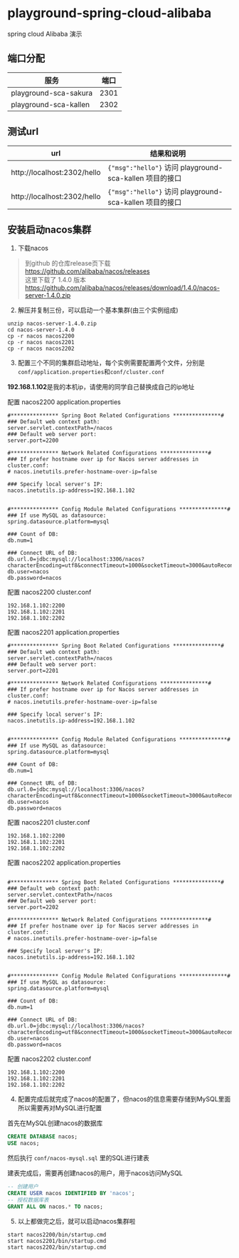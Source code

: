 # playground-spring-cloud-alibaba

spring cloud Alibaba 演示

## 端口分配

服务                             | 端口
--------------------------------|------
playground-sca-sakura           | 2301
playground-sca-kallen           | 2302

## 测试url

url                            | 结果和说明
------------------------------ |------
http://localhost:2302/hello    | `{"msg":"hello"}` 访问 playground-sca-kallen 项目的接口
http://localhost:2302/hello    | `{"msg":"hello"}` 访问 playground-sca-kallen 项目的接口

## 安装启动nacos集群

1. 下载nacos 
> 到github 的仓库release页下载 https://github.com/alibaba/nacos/releases  
> 这里下载了 1.4.0 版本 https://github.com/alibaba/nacos/releases/download/1.4.0/nacos-server-1.4.0.zip

2. 解压并复制三份，可以启动一个基本集群(由三个实例组成)
```shell
unzip nacos-server-1.4.0.zip
cd nacos-server-1.4.0
cp -r nacos nacos2200
cp -r nacos nacos2201
cp -r nacos nacos2202
```
3. 配置三个不同的集群启动地址，每个实例需要配置两个文件，分别是 `conf/application.properties`和`conf/cluster.conf`

**192.168.1.102**是我的本机ip，请使用的同学自己替换成自己的ip地址

配置 nacos2200 application.properties
```properties
#*************** Spring Boot Related Configurations ***************#
### Default web context path:
server.servlet.contextPath=/nacos
### Default web server port:
server.port=2200

#*************** Network Related Configurations ***************#
### If prefer hostname over ip for Nacos server addresses in cluster.conf:
# nacos.inetutils.prefer-hostname-over-ip=false

### Specify local server's IP:
nacos.inetutils.ip-address=192.168.1.102


#*************** Config Module Related Configurations ***************#
### If use MySQL as datasource:
spring.datasource.platform=mysql

### Count of DB:
db.num=1

### Connect URL of DB:
db.url.0=jdbc:mysql://localhost:3306/nacos?characterEncoding=utf8&connectTimeout=1000&socketTimeout=3000&autoReconnect=true&useUnicode=true&useSSL=false&serverTimezone=UTC
db.user=nacos
db.password=nacos
```
配置 nacos2200 cluster.conf
```text
192.168.1.102:2200
192.168.1.102:2201
192.168.1.102:2202
```

配置 nacos2201 application.properties
```properties
#*************** Spring Boot Related Configurations ***************#
### Default web context path:
server.servlet.contextPath=/nacos
### Default web server port:
server.port=2201

#*************** Network Related Configurations ***************#
### If prefer hostname over ip for Nacos server addresses in cluster.conf:
# nacos.inetutils.prefer-hostname-over-ip=false

### Specify local server's IP:
nacos.inetutils.ip-address=192.168.1.102


#*************** Config Module Related Configurations ***************#
### If use MySQL as datasource:
spring.datasource.platform=mysql

### Count of DB:
db.num=1

### Connect URL of DB:
db.url.0=jdbc:mysql://localhost:3306/nacos?characterEncoding=utf8&connectTimeout=1000&socketTimeout=3000&autoReconnect=true&useUnicode=true&useSSL=false&serverTimezone=UTC
db.user=nacos
db.password=nacos
```
配置 nacos2201 cluster.conf
```text
192.168.1.102:2200
192.168.1.102:2201
192.168.1.102:2202

```

配置 nacos2202 application.properties
```properties

#*************** Spring Boot Related Configurations ***************#
### Default web context path:
server.servlet.contextPath=/nacos
### Default web server port:
server.port=2202

#*************** Network Related Configurations ***************#
### If prefer hostname over ip for Nacos server addresses in cluster.conf:
# nacos.inetutils.prefer-hostname-over-ip=false

### Specify local server's IP:
nacos.inetutils.ip-address=192.168.1.102


#*************** Config Module Related Configurations ***************#
### If use MySQL as datasource:
spring.datasource.platform=mysql

### Count of DB:
db.num=1

### Connect URL of DB:
db.url.0=jdbc:mysql://localhost:3306/nacos?characterEncoding=utf8&connectTimeout=1000&socketTimeout=3000&autoReconnect=true&useUnicode=true&useSSL=false&serverTimezone=UTC
db.user=nacos
db.password=nacos
```
配置 nacos2202 cluster.conf
```text
192.168.1.102:2200
192.168.1.102:2201
192.168.1.102:2202
```

4. 配置完成后就完成了nacos的配置了，但nacos的信息需要存储到MySQL里面所以需要再对MySQL进行配置

首先在MySQL创建nacos的数据库
```sql
CREATE DATABASE nacos;
USE nacos;
```

然后执行 `conf/nacos-mysql.sql` 里的SQL进行建表

建表完成后，需要再创建nacos的用户，用于nacos访问MySQL
```sql
-- 创建用户
CREATE USER nacos IDENTIFIED BY 'nacos';
-- 授权数据库表
GRANT ALL ON nacos.* TO nacos;
```

5. 以上都做完之后，就可以启动nacos集群啦

```shell
start nacos2200/bin/startup.cmd
start nacos2201/bin/startup.cmd
start nacos2202/bin/startup.cmd
```